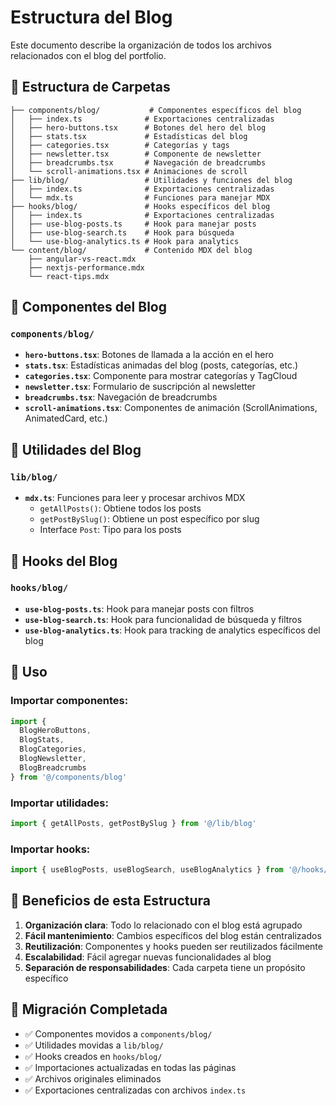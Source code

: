 # Estructura del Blog

Este documento describe la organización de todos los archivos relacionados con el blog del portfolio.

## 📁 Estructura de Carpetas

```
├── components/blog/           # Componentes específicos del blog
│   ├── index.ts              # Exportaciones centralizadas
│   ├── hero-buttons.tsx      # Botones del hero del blog
│   ├── stats.tsx             # Estadísticas del blog
│   ├── categories.tsx        # Categorías y tags
│   ├── newsletter.tsx        # Componente de newsletter
│   ├── breadcrumbs.tsx       # Navegación de breadcrumbs
│   └── scroll-animations.tsx # Animaciones de scroll
├── lib/blog/                 # Utilidades y funciones del blog
│   ├── index.ts              # Exportaciones centralizadas
│   └── mdx.ts                # Funciones para manejar MDX
├── hooks/blog/               # Hooks específicos del blog
│   ├── index.ts              # Exportaciones centralizadas
│   ├── use-blog-posts.ts     # Hook para manejar posts
│   ├── use-blog-search.ts    # Hook para búsqueda
│   └── use-blog-analytics.ts # Hook para analytics
└── content/blog/             # Contenido MDX del blog
    ├── angular-vs-react.mdx
    ├── nextjs-performance.mdx
    └── react-tips.mdx
```

## 🧩 Componentes del Blog

### `components/blog/`

- **`hero-buttons.tsx`**: Botones de llamada a la acción en el hero
- **`stats.tsx`**: Estadísticas animadas del blog (posts, categorías, etc.)
- **`categories.tsx`**: Componente para mostrar categorías y TagCloud
- **`newsletter.tsx`**: Formulario de suscripción al newsletter
- **`breadcrumbs.tsx`**: Navegación de breadcrumbs
- **`scroll-animations.tsx`**: Componentes de animación (ScrollAnimations, AnimatedCard, etc.)

## 🔧 Utilidades del Blog

### `lib/blog/`

- **`mdx.ts`**: Funciones para leer y procesar archivos MDX
  - `getAllPosts()`: Obtiene todos los posts
  - `getPostBySlug()`: Obtiene un post específico por slug
  - Interface `Post`: Tipo para los posts

## 🎣 Hooks del Blog

### `hooks/blog/`

- **`use-blog-posts.ts`**: Hook para manejar posts con filtros
- **`use-blog-search.ts`**: Hook para funcionalidad de búsqueda y filtros
- **`use-blog-analytics.ts`**: Hook para tracking de analytics específicos del blog

## 📝 Uso

### Importar componentes:
```typescript
import { 
  BlogHeroButtons, 
  BlogStats, 
  BlogCategories,
  BlogNewsletter,
  BlogBreadcrumbs 
} from '@/components/blog'
```

### Importar utilidades:
```typescript
import { getAllPosts, getPostBySlug } from '@/lib/blog'
```

### Importar hooks:
```typescript
import { useBlogPosts, useBlogSearch, useBlogAnalytics } from '@/hooks/blog'
```

## 🎯 Beneficios de esta Estructura

1. **Organización clara**: Todo lo relacionado con el blog está agrupado
2. **Fácil mantenimiento**: Cambios específicos del blog están centralizados
3. **Reutilización**: Componentes y hooks pueden ser reutilizados fácilmente
4. **Escalabilidad**: Fácil agregar nuevas funcionalidades al blog
5. **Separación de responsabilidades**: Cada carpeta tiene un propósito específico

## 🔄 Migración Completada

- ✅ Componentes movidos a `components/blog/`
- ✅ Utilidades movidas a `lib/blog/`
- ✅ Hooks creados en `hooks/blog/`
- ✅ Importaciones actualizadas en todas las páginas
- ✅ Archivos originales eliminados
- ✅ Exportaciones centralizadas con archivos `index.ts`
